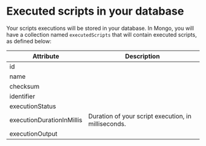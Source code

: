 
# Executed scripts in your database
Your scripts executions will be stored in your database. In Mongo, you will have a collection named ```executedScripts``` that will contain executed scripts, as defined below:

| Attribute | Description |
|---|---|
| id | | 
| name | | 
| checksum | | 
| identifier | | 
| executionStatus | | 
| executionDurationInMillis | Duration of your script execution, in milliseconds. | 
| executionOutput | | 
